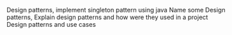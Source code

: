 Design patterns, implement singleton pattern using java
Name some Design patterns,
Explain design patterns and how were they used in a project
Design patterns and use cases
